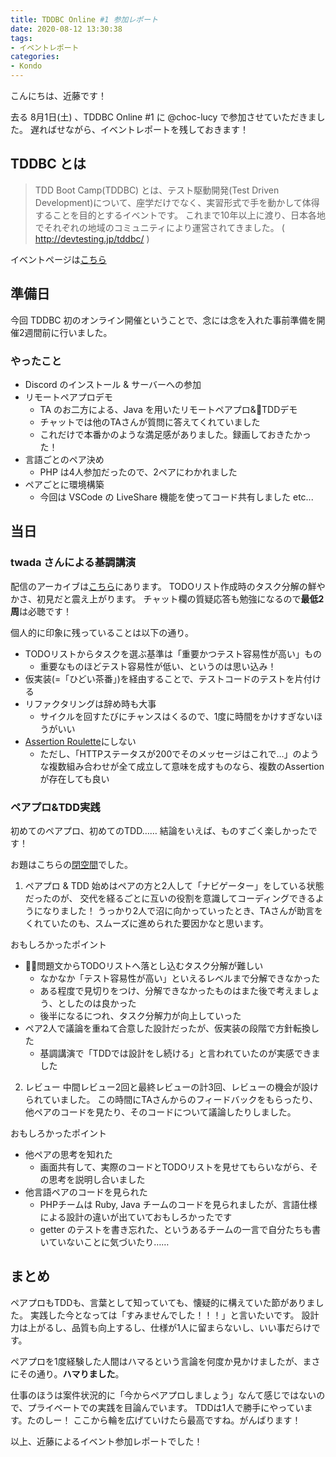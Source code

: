 ```yaml
---
title: TDDBC Online #1 参加レポート
date: 2020-08-12 13:30:38
tags:
- イベントレポート
categories:
- Kondo
---
```

こんにちは、近藤です！

去る 8月1日(土) 、TDDBC Online #1 に @choc-lucy で参加させていただきました。
遅ればせながら、イベントレポートを残しておきます！


## TDDBC とは
> TDD Boot Camp(TDDBC) とは、テスト駆動開発(Test Driven Development)について、座学だけでなく、実習形式で手を動かして体得することを目的とするイベントです。 これまで10年以上に渡り、日本各地でそれぞれの地域のコミュニティにより運営されてきました。
> ( http://devtesting.jp/tddbc/ )

イベントページは[こちら](https://peatix.com/event/1545209)


## 準備日
今回 TDDBC 初のオンライン開催ということで、念には念を入れた事前準備を開催2週間前に行いました。

### やったこと
- Discord のインストール & サーバーへの参加
- リモートペアプロデモ
  - TA のお二方による、Java を用いたリモートペアプロ&TDDデモ
  - チャットでは他のTAさんが質問に答えてくれていました
  - これだけで本番かのような満足感がありました。録画しておきたかった！
- 言語ごとのペア決め
  - PHP は4人参加だったので、2ペアにわかれました
- ペアごとに環境構築
  - 今回は VSCode の LiveShare 機能を使ってコード共有しました
etc...


## 当日
### twada さんによる基調講演
配信のアーカイブは[こちら](https://www.youtube.com/watch?v=Q-FJ3XmFlT8)にあります。
TODOリスト作成時のタスク分解の鮮やかさ、初見だと震え上がります。
チャット欄の質疑応答も勉強になるので**最低2周**は必聴です！

個人的に印象に残っていることは以下の通り。
- TODOリストからタスクを選ぶ基準は「重要かつテスト容易性が高い」もの
  - 重要なものほどテスト容易性が低い、というのは思い込み！
- 仮実装(=「ひどい茶番」)を経由することで、テストコードのテストを片付ける
- リファクタリングは辞め時も大事
  - サイクルを回すたびにチャンスはくるので、1度に時間をかけすぎないほうがいい
- [Assertion Roulette](http://xunitpatterns.com/Assertion%20Roulette.html)にしない
  - ただし、「HTTPステータスが200でそのメッセージはこれで…」のような複数組み合わせが全て成立して意味を成すものなら、複数のAssertionが存在しても良い

### ペアプロ&TDD実践
初めてのペアプロ、初めてのTDD……
結論をいえば、ものすごく楽しかったです！

お題はこちらの[閉空間](https://gist.github.com/twada/75fb219c8cc180e9de166d8a58e877b0)でした。

1. ペアプロ & TDD
始めはペアの方と2人して「ナビゲーター」をしている状態だったのが、
交代を経るごとに互いの役割を意識してコーディングできるようになりました！
うっかり2人で沼に向かっていったとき、TAさんが助言をくれていたのも、スムーズに進められた要因かなと思います。

おもしろかったポイント
- 問題文からTODOリストへ落とし込むタスク分解が難しい
  - なかなか「テスト容易性が高い」といえるレベルまで分解できなかった
  - ある程度で見切りをつけ、分解できなかったものはまた後で考えましょう、としたのは良かった
  - 後半になるにつれ、タスク分解力が向上していった
- ペア2人で議論を重ねて合意した設計だったが、仮実装の段階で方針転換した
  - 基調講演で「TDDでは設計をし続ける」と言われていたのが実感できました

2. レビュー
中間レビュー2回と最終レビューの計3回、レビューの機会が設けられていました。
この時間にTAさんからのフィードバックをもらったり、他ペアのコードを見たり、そのコードについて議論したりしました。

おもしろかったポイント
- 他ペアの思考を知れた
  - 画面共有して、実際のコードとTODOリストを見せてもらいながら、その思考を説明し合いました
- 他言語ペアのコードを見られた
  - PHPチームは Ruby, Java チームのコードを見られましたが、言語仕様による設計の違いが出ていておもしろかったです
  - getter のテストを書き忘れた、というあるチームの一言で自分たちも書いていないことに気づいたり……


## まとめ
ペアプロもTDDも、言葉として知っていても、懐疑的に構えていた節がありました。
実践した今となっては「すみませんでした！！！」と言いたいです。
設計力は上がるし、品質も向上するし、仕様が1人に留まらないし、いい事だらけです。

ペアプロを1度経験した人間はハマるという言論を何度か見かけましたが、まさにその通り。**ハマりました**。

仕事のほうは案件状況的に「今からペアプロしましょう」なんて感じではないので、プライベートでの実践を目論んでいます。
TDDは1人で勝手にやっています。たのしー！
ここから輪を広げていけたら最高ですね。がんばります！


以上、近藤によるイベント参加レポートでした！
